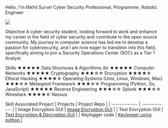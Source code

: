 Hello, I'm Nikhil Surve!
Cyber Security Professional, Programmer, Robotic Engineer

<a href="https://www.linkedin.com/in/nikhilsurve97/"><img src="https://img.shields.io/badge/-LinkedIn-0072b1?&style=for-the-badge&logo=linkedIn&logoColor=white"/></a>

Objective
A cyber security student, looking forward to work and enhance my career in the field of cyber security and contribute to the open source community.
My journey in computer science has led me to develop a passion for cybersecurity, and I am now eager to transition into this field, specifically aiming to join a Security Operations Center (SOC) as a Tier 1 Analyst.

Skills
★★★★★ Data Structures & Algorithms /br
★★★★★ Computer Networks
★★★★★ Cryptography
★★★☆☆ Encryption
★★★★☆ Ethical Hacking
★★★★☆ Operating Systems
(Unix, Linux, Windows, Mac)
★★★☆☆ Metasploit Framework
★★★☆☆ Programming (Python, Go,
JavaScript)
★★★★★ Reverse Engineering
★★★☆☆ Splunk
★★★☆☆ Wireshark
★★★★☆ Nessus


Skill	Associated Project
| Projects        | Project Repo |
| -------------         | ------------- |
| Image Encryption GUI  | <a href="//https://github.com/nikhilsurve97/Image-Encryption-GUI">Image Encryption GUI</a>                          |
| Text Encryption GUI   | <a href="https://github.com/nikhilsurve97/Encryption-Decryption-App">Text Encryption & Decryption GUI</a>           |
| Keylogger code        | <a href="https://github.com/nikhilsurve97/keylogger">Keylogger using python </a>                                    |

